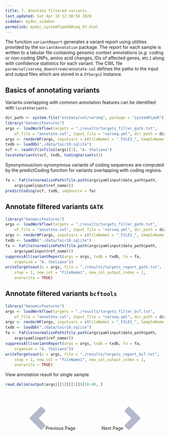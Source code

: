 ```yaml
---
title: 7. Annotate filtered variants
last_updated: Sat Apr 18 12:30:50 2020
sidebar: mydoc_sidebar
permalink: mydoc_systemPipeVARseq_07.html
---
```


The function `variantReport` generates a variant report using
utilities provided by the `VariantAnnotation` package. The report for
each sample is written to a tabular file containing genomic context annotations
(_e.g._ coding or non-coding SNPs, amino acid changes, IDs of affected
genes, etc.) along with confidence statistics for each variant. The CWL
file `param/cwl/varseq_downstream/annotate.cwl` defines the paths to the input 
and output files which are stored in a `SYSargs2` instance. 

## Basics of annotating variants

Variants overlapping with common annotation features can be identified with `locateVariants`.

```r
dir_path <- system.file("extdata/cwl/varseq", package = "systemPipeR")
library("GenomicFeatures")
args <- loadWorkflow(targets = "./results/targets_filter_gatk.txt", 
    wf_file = "annotate.cwl", input_file = "varseq.yml", dir_path = dir_path)
args <- renderWF(args, inputvars = c(FileName1 = "_FILE1_", SampleName = "_SampleName_"))
txdb <- loadDb("./data/tair10.sqlite")
vcf <- readVcf(infile1(args)[1], "A. thaliana")
locateVariants(vcf, txdb, CodingVariants())
```

Synonymous/non-synonymous variants of coding sequences are computed by the predictCoding function for variants overlapping with coding regions.


```r
fa <- FaFile(normalizePath(file.path(args$yamlinput$data_path$path, 
    args$yamlinput$ref_name)))
predictCoding(vcf, txdb, seqSource = fa)
```

## Annotate filtered variants `GATK`


```r
library("GenomicFeatures")
args <- loadWorkflow(targets = "./results/targets_filter_gatk.txt", 
    wf_file = "annotate.cwl", input_file = "varseq.yml", dir_path = dir_path)
args <- renderWF(args, inputvars = c(FileName1 = "_FILE1_", SampleName = "_SampleName_"))
txdb <- loadDb("./data/tair10.sqlite")
fa <- FaFile(normalizePath(file.path(args$yamlinput$data_path$path, 
    args$yamlinput$ref_name)))
suppressAll(variantReport(args = args, txdb = txdb, fa = fa, 
    organism = "A. thaliana"))
writeTargetsout(x = args, file = "./results/targets_report_gatk.txt", 
    step = 1, new_col = "FileName1", new_col_output_index = 1, 
    overwrite = TRUE)
```

## Annotate filtered variants `bcftools`


```r
library("GenomicFeatures")
args <- loadWorkflow(targets = "./results/targets_filter_bcf.txt", 
    wf_file = "annotate.cwl", input_file = "varseq.yml", dir_path = dir_path)
args <- renderWF(args, inputvars = c(FileName1 = "_FILE1_", SampleName = "_SampleName_"))
txdb <- loadDb("./data/tair10.sqlite")
fa <- FaFile(normalizePath(file.path(args$yamlinput$data_path$path, 
    args$yamlinput$ref_name)))
suppressAll(variantReport(args = args, txdb = txdb, fa = fa, 
    organism = "A. thaliana"))
writeTargetsout(x = args, file = "./results/targets_report_bcf.txt", 
    step = 1, new_col = "FileName1", new_col_output_index = 1, 
    overwrite = TRUE)
```

View annotation result for single sample

```r
read.delim(output(args)[[1]][[1]])[38:40, ]
```

<br><br><center><a href="mydoc_systemPipeVARseq_06.html"><img src="images/left_arrow.png" alt="Previous page."></a>Previous Page &nbsp; &nbsp; &nbsp; &nbsp; &nbsp; &nbsp; &nbsp; &nbsp; &nbsp; &nbsp; Next Page
<a href="mydoc_systemPipeVARseq_08.html"><img src="images/right_arrow.png" alt="Next page."></a></center>
